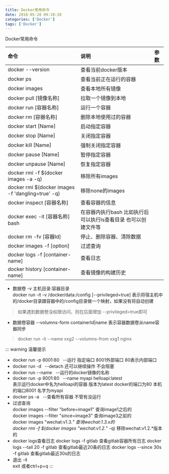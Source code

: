 ```yaml
---
title: Docker常用命令
date: 2018-05-28 09:10:10 
categories: ['Docker']
tags: ['Docker']
---
```


Docker常用命令
<!-- more -->

| 命令 | 说明 | 参数
| :--- | :--- | :---
|docker --version | 查看当前docker版本 |
|docker ps    | 查看当前正在运行的容器 |
|docker images | 查看本地所有镜像 |
|docker pull [镜像名称]|  拉取一个镜像到本地  |
|docker run [容器名称]| 运行一个容器  |
|docker rm [容器名称] | 删除本地使用过的容器  |
|docker start [Name] | 启动指定容器  |
|docker stop [Name] | 关闭指定容器  |
|docker kill [Name] | 强制关闭指定容器  |
|docker pause [Name]|暂停指定容器 |
|docker unpause [Name]|恢复指定容器 |
|docker rmi -f $(docker images -a -q)|  移除所有images  |
|docker rmi $(docker images -f 'dangling=true' -q)|移除none的images  
|docker inspect [容器名称] | 查看容器的信息  |
|docker exec -it [容器名称] bash | 在容器内执行bash 比如执行后可以执行ls查看目录 也可以创建文件等  |
|docker rm -fv [容器Id] | 停止、删除容器、清除数据  |
|docker images -f [option] | 过滤查询 | 
|docker logs -f [container-name]| 查看日志
|docker history [container-name]| 查看镜像的构建历史

* 数据卷
-v 主机目录:容器目录   
docker run -it -v /docker/data:/config [--privileged=true] 表示将宿主机中的/docker目录跟容器中的/config目录做一个映射，如果没有将自动创建  
> 如果遇到数据卷没权限访问，则在后面增加 --privileged=true即可

* 数据卷容器
--volumns-form containerId|name  表示容器数据卷从name容器同步  
> docker run -it --name xxg2 --volumns-from xxg1 nginx

::: warning 温馨提示
* docker run -p 8001:80   &nbsp;&nbsp;--运行 指定端口 8001外部端口  80表示内部端口
* docker run -d     		&nbsp;&nbsp;--detach 还可以继续操作 不会阻塞
* docker run --name		&nbsp;&nbsp;--运行的docker镜像的名称
* docker run -p 8001:80 &nbsp;&nbsp;--name myapi helloapi:latest  
表示运行docker中名为helloapi的容器 版本为latest docker的端口为80 本机的端口8001 名字为myapi
* docker ps -a			&nbsp;&nbsp;--查看所有容器 不管有没运行
* 过滤查询  
 docker images --filter "before=image1" 查询image1之后的  
 docker images --filter "since=image3"  查询image3之前的  
 docker images "wechat:v1.3.*"  查询wechat:1.3.x的  
 docker rmi -f $(docker images "wechat:v1.2.*" -q) 移除wechat:v1.2.*版本的
* docker logs查看日志
 docker logs -f gitlab 查看gitlab容器所有日志
 docker logs --tail 20 -f gitlab 查看gitlab最近20条的日志
 docker logs --since 30s -f gitlab 查看gitlab最近30s的日志
* 退出 -it  
exit 或者ctrl+p+q
:::



